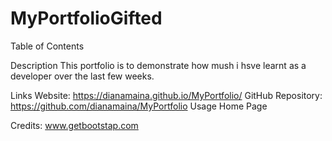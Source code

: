 # MyPortfolioGifted
Table of Contents

Description
This portfolio is to demonstrate how mush i hsve learnt as a developer over the last few weeks.

Links
Website:  https://dianamaina.github.io/MyPortfolio/
GitHub Repository: https://github.com/dianamaina/MyPortfolio
Usage
Home Page
 
 Credits:
  www.getbootstap.com